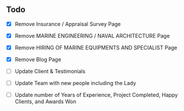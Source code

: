 ## Todo

- [x] Remove Insurance / Appraisal Survey Page
- [x] Remove MARINE ENGINEERING / NAVAL ARCHITECTURE Page
- [x] Remove HIRING OF MARINE EQUIPMENTS AND SPECIALIST Page
- [x] Remove Blog Page

- [ ] Update Client & Testimonials
- [ ] Update Team with new people including the Lady
- [ ] Update number of Years of Experience, Project Completed, Happy Clients, and Awards Won
